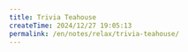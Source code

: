 ```yaml
---
title: Trivia Teahouse
createTime: 2024/12/27 19:05:13
permalink: /en/notes/relax/trivia-teahouse/
---
```

